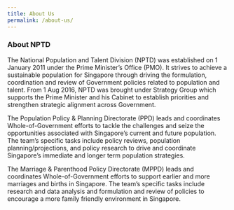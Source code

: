 ```yaml
---
title: About Us
permalink: /about-us/
---
```


### **About NPTD**
The National Population and Talent Division (NPTD) was established on 1 January 2011 under the Prime Minister’s Office (PMO). It strives to achieve a sustainable population for Singapore through driving the formulation, coordination and review of Government policies related to population and talent. From 1 Aug 2016, NPTD was brought under Strategy Group which supports the Prime Minister and his Cabinet to establish priorities and strengthen strategic alignment across Government. 

The Population Policy & Planning Directorate (PPD) leads and coordinates Whole-of-Government efforts to tackle the challenges and seize the opportunities associated with Singapore’s current and future population. The team’s specific tasks include policy reviews, population planning/projections, and policy research to drive and coordinate Singapore’s immediate and longer term population strategies. 

The Marriage & Parenthood Policy Directorate (MPPD) leads and coordinates Whole-of-Government efforts to support earlier and more marriages and births in Singapore. The team’s specific tasks include research and data analysis and formulation and review of policies to encourage a more family friendly environment in Singapore. 


